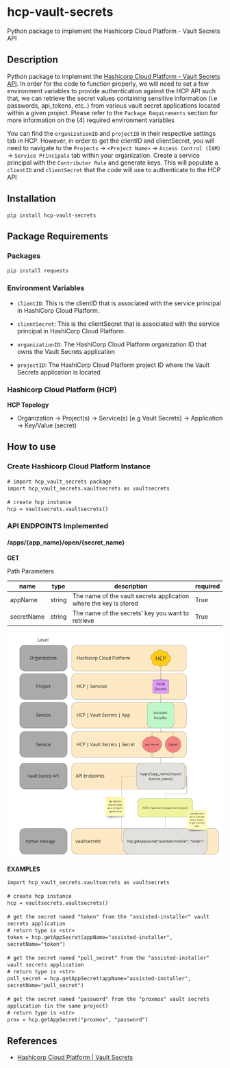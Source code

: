# hcp-vault-secrets

Python package to implement the Hashicorp Cloud Platform - Vault Secrets API


## Description

Python package to implement the [Hashicorp Cloud Platform - Vault Secrets API](https://developer.hashicorp.com/hcp/docs/vault-secrets). In order for the code to function properly, we will need to set a few environment variables to provide authentication against the HCP API such that, we can retrieve the secret values containing sensitive information (i.e passwords, api_tokens, etc..) from various vault secret applications located within a given project. Please refer to the `Package Requirements` section for more information on the (4) required environment variables

You can find the `organizationID` and `projectID` in their respective settings tab in HCP. However, in order to get the clientID and clientSecret, you will need to navigate to the `Projects` -> `<Project Name>` -> `Access Control (IAM)` -> `Service Principals` tab within your organization. Create a service principal with the `Contributer Role` and generate keys. This will populate a `clientID` and `clientSecret` that the code will use to authenticate to the HCP API 

## Installation

    pip install hcp-vault-secrets

## Package Requirements

### Packages

    pip install requests

### Environment Variables

- `clientID`: This is the clientID that is associated with the service principal in HashiCorp Cloud Platform.

- `clientSecret`: This is the clientSecret that is associated with the service principal in HashiCorp Cloud Platform.

- `organizationID`: The HashiCorp Cloud Platform organization ID that owns the Vault Secrets application

- `projectID`: The HashiCorp Cloud Platform project ID where the Vault Secrets application is located

### Hashicorp Cloud Platform (HCP)

**HCP Topology**

- Organization -> Project(s) -> Service(s) [e.g Vault Secrets] -> Application -> Key/Value (secret)

## How to use

### Create Hashicorp Cloud Platform Instance

    # import hcp_vault_secrets package
    import hcp_vault_secrets.vaultsecrets as vaultsecrets

    # create hcp instance
    hcp = vaultsecrets.vaultsecrets()

### API ENDPOINTS Implemented

#### /apps/{app_name}/open/{secret_name}

**GET**

Path Parameters

| name | type | description | required |
| ---- | ---- | ----------- | -------- |
| appName | string | The name of the vault secrets application where the key is stored | True |
| secretName | string | The name of the secrets' key you want to retrieve | True |

![](https://github.com/JustinBatchelor/hcp-vault-secrets/blob/37ad8ca3c33e52dc256d3c187a05169665283192/docs/pics/hcp-topo.png?raw=true)

**EXAMPLES**

    import hcp_vault_secrets.vaultsecrets as vaultsecrets

    # create hcp instance
    hcp = vaultsecrets.vaultsecrets()

    # get the secret named "token" from the "assisted-installer" vault secrets application
    # return type is <str>
    token = hcp.getAppSecret(appName="assisted-installer", secretName="token")

    # get the secret named "pull_secret" from the "assisted-installer" vault secrets application
    # return type is <str>
    pull_secret = hcp.getAppSecret(appName="assisted-installer", secretName="pull_secret")

    # get the secret named "password" from the "proxmox" vault secrets application (in the same project)
    # return type is <str>
    prox = hcp.getAppSecret("proxmox", "password")

## References

- [Hashicorp Cloud Platform | Vault Secrets](https://developer.hashicorp.com/hcp/api-docs/vault-secrets)